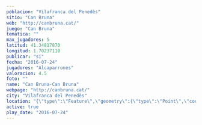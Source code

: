 ```yaml
---
poblacion: "Vilafranca del Penedès"
sitio: "Can Bruna"
web: "http://canbruna.cat/"
juego: "Can Bruna"
tematica: ""
max_jugadores: 5
latitud: 41.34817870
longitud: 1.70237110
publicar: "si"
fecha: "2016-07-24"
jugadores: "Alcaparrones"
valoracion: 4.5
foto: ""
name: "Can Bruna-Can Bruna"
webpage: "http://canbruna.cat/"
city: "Vilafranca del Penedès"
location: "{\"type\":\"Feature\",\"geometry\":{\"type\":\"Point\",\"coordinates\":[\"41,34817870\",\"1,70237110\"]}}"
active: true
play_date: "2016-07-24"
---
```

